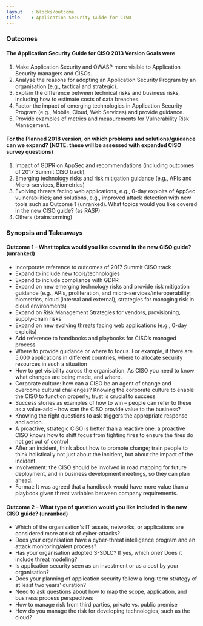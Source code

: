 ```yaml
---
layout   : blocks/outcome
title    : Application Security Guide for CISO
---
```

### Outcomes

#### The Application Security Guide for CISO 2013 Version Goals were

1. Make Application Security and OWASP more visible to Application Security managers and CISOs.
2. Analyse the reasons for adopting an Application Security Program by an organisation (e.g., tactical and strategic).
3. Explain the difference between technical risks and business risks, including how to estimate costs of data breaches.
4. Factor the impact of emerging technologies in Application Security Program (e.g., Mobile, Cloud, Web Services) and provide guidance.
5. Provide examples of metrics and measurements for Vulnerability Risk Management.

#### For the Planned 2018 version, on which problems and solutions/guidance can we expand? (NOTE: these will be assessed with expanded CISO survey questions)

1. Impact of GDPR on AppSec and recommendations (including outcomes of 2017 Summit CISO track)
2. Emerging technology risks and risk mitigation guidance (e.g., APIs and Micro-services, Biometrics)
3. Evolving threats facing web applications, e.g., 0-day exploits of AppSec vulnerabilities; and solutions, e.g., improved attack detection with new tools such as Outcome 1 (unranked).  What topics would you like covered in the new CISO guide? (as RASP)
4. Others (brainstorming)

### Synopsis and Takeaways

#### Outcome 1 – What topics would you like covered in the new CISO guide? (unranked)

- Incorporate reference to outcomes of 2017 Summit CISO track
- Expand to include new tools/technologies
- Expand to include compliance with GDPR
- Expand on new emerging technology risks and provide risk mitigation guidance (e.g., APIs, proliferation, and micro-services/interoperability, biometrics, cloud (internal and external), strategies for managing risk in cloud environments)
- Expand on Risk Management Strategies for vendors, provisioning, supply-chain risks
- Expand on new evolving threats facing web applications (e.g., 0-day exploits)
- Add reference to handbooks and playbooks for CISO’s managed process
- Where to provide guidance or where to focus. For example, if there are 5,000 applications in different countries, where to allocate security resources in such a situation
- How to get visibility across the organisation.  As CISO you need to know what changes are being made, and where.
- Corporate culture: how can a CISO be an agent of change and overcome cultural challenges?  Knowing the corporate culture to enable the CISO to function properly; trust is crucial to success
- Success stories as examples of how to win – people can refer to these as a value-add – how can the CISO provide value to the business?
- Knowing the right questions to ask triggers the appropriate response and action.
- A proactive, strategic CISO is better than a reactive one: a proactive CISO knows how to shift focus from fighting fires to ensure the fires do not get out of control
- After an incident, think about how to promote change; train people to think holistically not just about the incident, but about the impact of the incident.
- Involvement: the CISO should be involved in road mapping for future deployment, and in business development meetings, so they can plan ahead.
- Format:  It was agreed that a handbook would have more value than a playbook given threat variables between company requirements.

#### Outcome 2 – What type of question would you like included in the new CISO guide? (unranked)

- Which of the organisation's IT assets, networks, or applications are considered more at risk of cyber-attacks?
- Does your organisation have a cyber-threat intelligence program and an attack monitoring/alert process?
- Has your organisation adopted S-SDLC? If yes, which one? Does it include threat modeling?
- Is application security seen as an investment or as a cost by your organisation?
- Does your planning of application security follow a long-term strategy of at least two years' duration?
- Need to ask questions about how to map the scope, application, and business process perspectives
- How to manage risk from third parties, private vs. public premise
- How do you manage the risk for developing technologies, such as the cloud?

